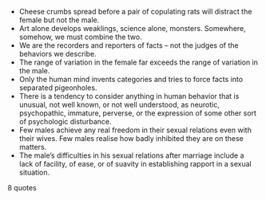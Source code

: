  - Cheese crumbs spread before a pair of copulating rats will distract the female but not the male.
 - Art alone develops weaklings, science alone, monsters. Somewhere, somehow, we must combine the two.
 - We are the recorders and reporters of facts – not the judges of the behaviors we describe.
 - The range of variation in the female far exceeds the range of variation in the male.
 - Only the human mind invents categories and tries to force facts into separated pigeonholes.
 - There is a tendency to consider anything in human behavior that is unusual, not well known, or not well understood, as neurotic, psychopathic, immature, perverse, or the expression of some other sort of psychologic disturbance.
 - Few males achieve any real freedom in their sexual relations even with their wives. Few males realise how badly inhibited they are on these matters.
 - The male’s difficulties in his sexual relations after marriage include a lack of facility, of ease, or of suavity in establishing rapport in a sexual situation.

8 quotes
